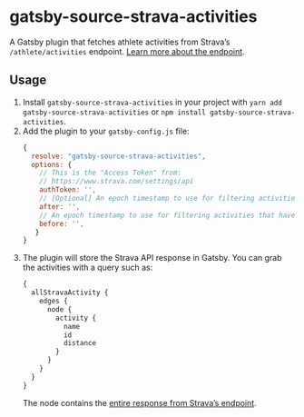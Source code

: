 # gatsby-source-strava-activities

A Gatsby plugin that fetches athlete activities from Strava’s `/athlete/activities` endpoint. [Learn more about the endpoint](https://developers.strava.com/docs/reference/#api-Activities-getLoggedInAthleteActivities).

## Usage

1.  Install `gatsby-source-strava-activities` in your project with `yarn add gatsby-source-strava-activities` or `npm install gatsby-source-strava-activities`.
2.  Add the plugin to your `gatsby-config.js` file:
    ```js
    {
      resolve: "gatsby-source-strava-activities",
      options: {
        // This is the "Access Token" from:
        // https://www.strava.com/settings/api
        authToken: '',
        // [Optional] An epoch timestamp to use for filtering activities that have taken place after a certain time.
        after: '',
        // An epoch timestamp to use for filtering activities that have taken place before a certain time.
        before: '',
       }
    }
    ```
3.  The plugin will store the Strava API response in Gatsby. You can grab the activities with a query such as:
    ```js
    {
      allStravaActivity {
        edges {
          node {
            activity {
              name
              id
              distance
            }
          }
        }
      }
    }
    ```
    The node contains the [entire response from Strava’s endpoint](https://developers.strava.com/docs/reference/#api-Activities-getLoggedInAthleteActivities).
